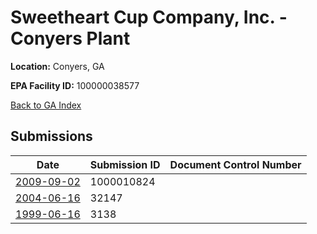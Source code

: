 # Sweetheart Cup Company, Inc. - Conyers Plant

**Location:** Conyers, GA

**EPA Facility ID:** 100000038577

[Back to GA Index](../../index.md)

## Submissions

| Date | Submission ID | Document Control Number |
|------|--------------|-------------------------|
| [2009-09-02](submissions/1000010824.md) | 1000010824 |  |
| [2004-06-16](submissions/32147.md) | 32147 |  |
| [1999-06-16](submissions/3138.md) | 3138 |  |

